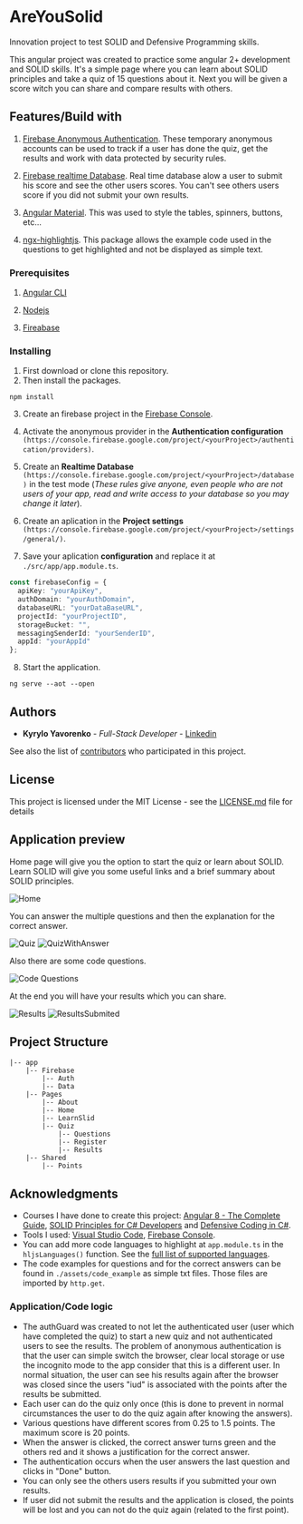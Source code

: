 # AreYouSolid

Innovation project to test SOLID and Defensive Programming skills.

This angular project was created to practice some angular 2+ development and SOLID skills. It's a simple page where you can learn about SOLID principles and take a quiz of 15 questions about it. Next you will be given a score witch you can share and compare results with others.

## Features/Build with

1. [Firebase Anonymous Authentication](https://firebase.google.com/docs/auth/web/anonymous-auth?hl=en-US). These temporary anonymous accounts can be used to track if a user has done the quiz, get the results and work with data protected by security rules.

2. [Firebase realtime Database](https://firebase.google.com/docs/database). Real time database alow a user to submit his score and see the other users scores. You can't see others users score if you did not submit your own results.

3. [Angular Material](https://material.angular.io/). This was used to style the tables, spinners, buttons, etc...

4. [ngx-highlightjs](https://github.com/MurhafSousli/ngx-highlightjs). This package allows the example code used in the questions to get highlighted and not be displayed as simple text.

### Prerequisites

1. [Angular CLI](https://cli.angular.io/)

2. [Nodejs](https://nodejs.org/en/)

3. [Fireabase](https://firebase.google.com/docs/web/setup?hl=pt)

### Installing

1. First download or clone this repository.
2. Then install the packages.

```node
npm install
```

3. Create an firebase project in the [Firebase Console](https://console.firebase.google.com/).

4. Activate the anonymous provider in the **Authentication configuration** ```(https://console.firebase.google.com/project/<yourProject>/authentication/providers)```.

5. Create an **Realtime Database** ```(https://console.firebase.google.com/project/<yourProject>/database)``` in the test mode (*These rules give anyone, even people who are not users of your app, read and write access to your database so you may change it later*).

6. Create an aplication in the **Project settings** ```(https://console.firebase.google.com/project/<yourProject>/settings/general/)```.

7. Save your aplication **configuration** and replace it at ```./src/app/app.module.ts```.

```typescript
const firebaseConfig = {
  apiKey: "yourApiKey",
  authDomain: "yourAuthDomain",
  databaseURL: "yourDataBaseURL",
  projectId: "yourProjectID",
  storageBucket: "",
  messagingSenderId: "yourSenderID",
  appId: "yourAppId"
};
```

8. Start the application.

```node
ng serve --aot --open
```

## Authors

* **Kyrylo Yavorenko** - *Full-Stack Developer* - [Linkedin](https://www.linkedin.com/in/kyryloyavorenko/)

See also the list of [contributors](https://github.com/Kiril1512/AreYouSolid/contributors) who participated in this project.

## License

This project is licensed under the MIT License - see the [LICENSE.md](LICENSE.md) file for details

## Application preview

Home page will give you the option to start the quiz or learn about SOLID. Learn SOLID will give you some useful links and a brief summary about SOLID principles.

![Home](https://i.ibb.co/TvHzcrQ/home2.png)

You can answer the multiple questions and then the explanation for the correct answer.

![Quiz](https://i.ibb.co/6Jq2rRM/Questions.png)
![QuizWithAnswer](https://i.ibb.co/Zzkyh5z/questions-With-Result.png)

Also there are some code questions.

![Code Questions](https://i.ibb.co/xSnBhPB/questions-With-Code-And-Results.png)

At the end you will have your results which you can share.

![Results](https://i.ibb.co/9G8Hmxr/results.png)
![ResultsSubmited](https://i.ibb.co/h7H2F4f/results-Submited.png)

## Project Structure

```text
|-- app
	|-- Firebase
		|-- Auth
		|-- Data
	|-- Pages
		|-- About
		|-- Home
		|-- LearnSlid
		|-- Quiz
			|-- Questions
			|-- Register
			|-- Results
	|-- Shared
		|-- Points
```

## Acknowledgments

* Courses I have done to create this project: [Angular 8 - The Complete Guide](https://www.udemy.com/the-complete-guide-to-angular-2/), [SOLID Principles for C# Developers](https://www.pluralsight.com/courses/csharp-solid-principles) and [Defensive Coding in C#](https://www.pluralsight.com/courses/defensive-coding-csharp).
* Tools I used: [Visual Studio Code](https://code.visualstudio.com/), [Firebase Console](https://console.firebase.google.com/).
* You can add more code languages to highlight at ```app.module.ts``` in the ```hljsLanguages()``` function. See the [full list of supported languages](https://github.com/highlightjs/highlight.js/tree/master/src/styles).
* The code examples for questions and for the correct answers can be found in ```./assets/code_example``` as simple txt files. Those files are imported by ```http.get```.

### Application/Code logic

* The authGuard was created to not let the authenticated user (user which have completed the quiz) to start a new quiz and not authenticated users to see the results. The problem of anonymous authentication is that the user can simple switch the browser, clear local storage or use the incognito mode to the app consider that this is a different user. In normal situation, the user can see his results again after the browser was closed since the users "iud" is associated with the points after the results be submitted.
* Each user can do the quiz only once (this is done to prevent in normal circumstances the user to do the quiz again after knowing the answers).
* Various questions have different scores from 0.25 to 1.5 points. The maximum score is 20 points.
* When the answer is clicked, the correct answer turns green and the others red and it shows a justification for the correct answer.
* The authentication occurs when the user answers the last question and clicks in "Done" button.
* You can only see the others users results if you submitted your own results.
* If user did not submit the results and the application is closed, the points will be lost and you can not do the quiz again (related to the first point).
